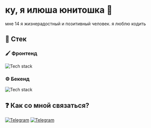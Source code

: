# ку, я илюша юнитошка 👋

мне 14 я жизнерадостный и позитивный человек. я люблю кодить

## 🔨 Стек

### 🖌️ Фронтенд

![Tech stack](https://skillicons.dev/icons?i=typescript,javascript,svelte,tailwind,html,css)

### ⚙️ Бекенд

![Tech stack](https://skillicons.dev/icons?i=nodejs,bun,typescript,javascript,py,elysia,postgres,prisma)

## ❓ Как со мной связаться?

[![Telegram](https://img.shields.io/badge/Telegram-2CA5E0?style=for-the-badge&logo=telegram&logoColor=white)](https://t.me/ilushaunitoshka)
[![Telegram](https://img.shields.io/badge/Discord-5865F2?style=for-the-badge&logo=discord&logoColor=white)](https://discordapp.com/users/1006270417687810138)
